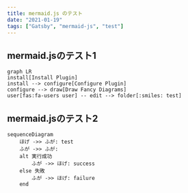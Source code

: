```yaml
---
title: mermaid.js のテスト
date: "2021-01-19"
tags: ["Gatsby", "mermaid-js", "test"]
---
```


## mermaid.jsのテスト1

```mermaid
graph LR
install[Install Plugin]
install --> configure[Configure Plugin]
configure --> draw[Draw Fancy Diagrams]
user[fas:fa-users user] -- edit --> folder[:smiles: test]
```

## mermaid.jsのテスト2

```mermaid
sequenceDiagram
    ほげ ->> ふが: test
    ふが ->> ふが: 
    alt 実行成功
        ふが ->> ほげ: success
    else 失敗
        ふが ->> ほげ: failure
    end
```
